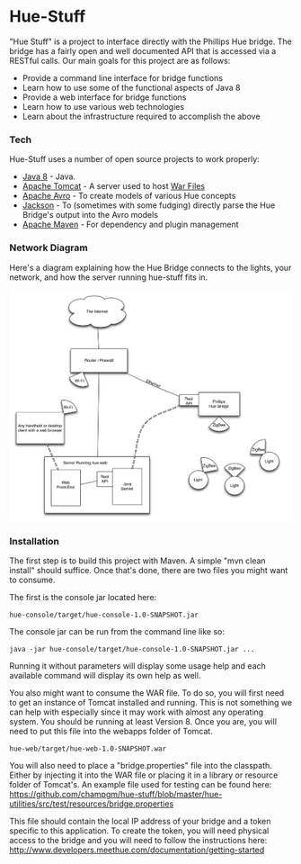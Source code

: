 # Hue-Stuff

"Hue Stuff" is a project to interface directly with the Phillips Hue bridge. The bridge has a fairly open and well documented API that is accessed via a RESTful calls. Our main goals for this project are as follows:

  - Provide a command line interface for bridge functions
  - Learn how to use some of the functional aspects of Java 8
  - Provide a web interface for bridge functions
  - Learn how to use various web technologies
  - Learn about the infrastructure required to accomplish the above


### Tech

Hue-Stuff uses a number of open source projects to work properly:

* [Java 8] - Java.
* [Apache Tomcat] - A server used to host [War Files]
* [Apache Avro] - To create models of various Hue concepts
* [Jackson] - To (sometimes with some fudging) directly parse the Hue Bridge's output into the Avro models
* [Apache Maven] - For dependency and plugin management

### Network Diagram
Here's a diagram explaining how the Hue Bridge connects to the lights, your network, and how the server running hue-stuff fits in.

![Network Graph](/network-graph.png?raw=true)

### Installation

The first step is to build this project with Maven. A simple "mvn clean install" should suffice. Once that's done, there are two files you might want to consume.

The first is the console jar located here:
```
hue-console/target/hue-console-1.0-SNAPSHOT.jar
```
The console jar can be run from the command line like so:
```
java -jar hue-console/target/hue-console-1.0-SNAPSHOT.jar ...
```
Running it without parameters will display some usage help and each available command will display its own help as well.

You also might want to consume the WAR file. To do so, you will first need to get an instance of Tomcat installed and running. This is not something we can help with especially since it may work with almost any operating system. You should be running at least Version 8. Once you are, you will need to put this file into the webapps folder of Tomcat.
```
hue-web/target/hue-web-1.0-SNAPSHOT.war
```
You will also need to place a "bridge.properties" file into the classpath. Either by injecting it into the WAR file or placing it in a library or resource folder of Tomcat's. An example file used for testing can be found here: https://github.com/champgm/hue-stuff/blob/master/hue-utilities/src/test/resources/bridge.properties

This file should contain the local IP address of your bridge and a token specific to this application. To create the token, you will need physical access to the bridge and you will need to follow the instructions here: http://www.developers.meethue.com/documentation/getting-started


[//]: # (STOLEN FROM DILLINGER.IO : These are reference links used in the body of this note and get stripped out when the markdown processor does its job. There is no need to format nicely because it shouldn't be seen. Thanks SO - http://stackoverflow.com/questions/4823468/store-comments-in-markdown-syntax)


   [Java 8]: <http://www.oracle.com/technetwork/java/javase/documentation/index.html>
   [Apache Tomcat]: <https://tomcat.apache.org/>
   [War Files]: <https://en.wikipedia.org/wiki/WAR_%28file_format%29>
   [Apache Avro]: <https://avro.apache.org/>
   [Jackson]: <https://github.com/FasterXML/jackson>
   [Apache Maven]: <https://maven.apache.org/>
